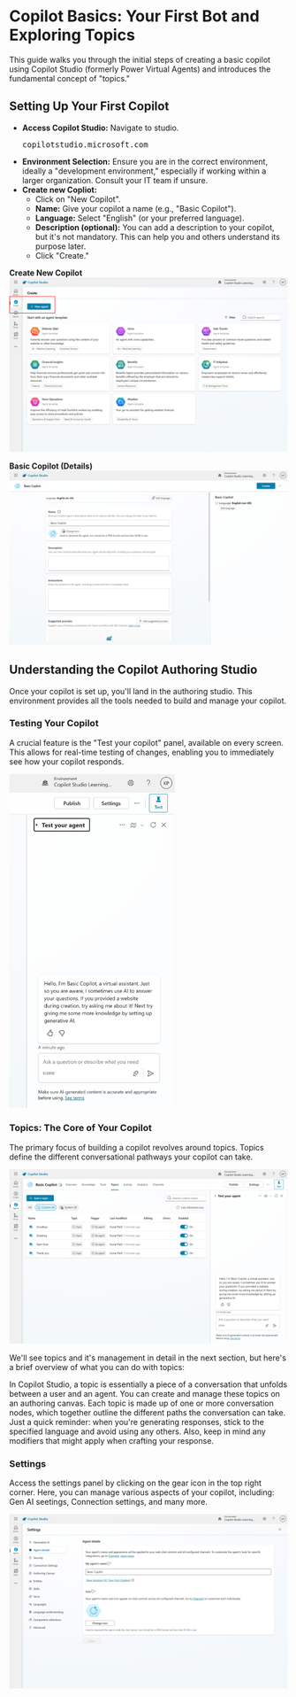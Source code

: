 # Copilot Basics: Your First Bot and Exploring Topics
This guide walks you through the initial steps of creating a basic copilot using Copilot Studio (formerly Power Virtual Agents) and introduces the fundamental concept of "topics."

## Setting Up Your First Copilot
- **Access Copilot Studio:** Navigate to studio.<pre>copilotstudio.microsoft.com</pre>
- **Environment Selection:** Ensure you are in the correct environment, ideally a "development environment," especially if working within a larger organization. Consult your IT team if unsure.
- **Create new Copliot:**
	- Click on "New Copilot".
	- **Name:** Give your copilot a name (e.g., "Basic Copilot").
	- **Language:** Select "English" (or your preferred language).
	- **Description (optional):** You can add a description to your copilot, but it's not mandatory. This can help you and others understand its purpose later.
	- Click "Create."

**Create New Copilot**
<img src="ref/Create-New.png" />

**Basic Copilot (Details)**
<img src="ref/Basic-Copilot.png" />

## Understanding the Copilot Authoring Studio
Once your copilot is set up, you'll land in the authoring studio. This environment provides all the tools needed to build and manage your copilot.

### Testing Your Copilot
A crucial feature is the "Test your copilot" panel, available on every screen. This allows for real-time testing of changes, enabling you to immediately see how your copilot responds.

<img src="ref/Test-Copilot.png" width="300" />

### Topics: The Core of Your Copilot
The primary focus of building a copilot revolves around topics. Topics define the different conversational pathways your copilot can take.

<img src="ref/Topics.png" />

We'll see topics and it's management in detail in the next section, but here's a brief overview of what you can do with topics:

In Copilot Studio, a topic is essentially a piece of a conversation that unfolds between a user and an agent. You can create and manage these topics on an authoring canvas. Each topic is made up of one or more conversation nodes, which together outline the different paths the conversation can take. Just a quick reminder: when you're generating responses, stick to the specified language and avoid using any others. Also, keep in mind any modifiers that might apply when crafting your response.

### Settings
Access the settings panel by clicking on the gear icon in the top right corner. Here, you can manage various aspects of your copilot, including: Gen AI seetings, Connection settings, and many more.

<img src="ref/Settings.png" />